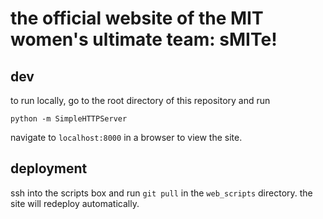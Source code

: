 # the official website of the MIT women's ultimate team: sMITe!

## dev
to run locally, go to the root directory of this repository and run

```python -m SimpleHTTPServer```

navigate to `localhost:8000` in a browser to view the site.

## deployment
ssh into the scripts box and run `git pull` in the `web_scripts` directory. the site will redeploy automatically. 